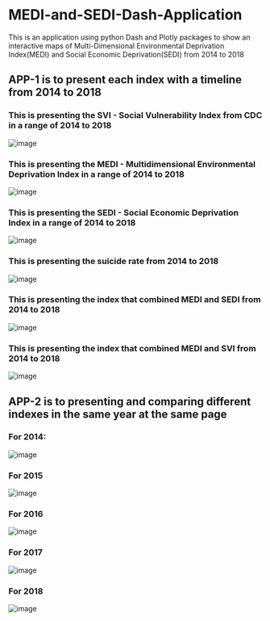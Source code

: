 # MEDI-and-SEDI-Dash-Application
This is an application using python Dash and Plotly packages to show an interactive maps of Multi-Dimensional Environmental Deprivation Index(MEDI) and  Social Economic Deprivation(SEDI) from 2014 to 2018

## APP-1 is to present each index with a timeline from 2014 to 2018

### This is presenting the SVI - Social Vulnerability Index from CDC in a range of 2014 to 2018
<img src="https://github.com/Wenhuan2516/MEDI-and-SEDI-Dash-Application/blob/main/svi.png" alt="image" title="svi">

### This is presenting the MEDI - Multidimensional Environmental Deprivation Index in a range of 2014 to 2018
<img src="https://github.com/Wenhuan2516/MEDI-and-SEDI-Dash-Application/blob/main/medi.png" alt="image" title="medi">

### This is presenting the SEDI - Social Economic Deprivation Index in a range of 2014 to 2018
<img src="https://github.com/Wenhuan2516/MEDI-and-SEDI-Dash-Application/blob/main/SEDI-maps.png" alt="image" title="sedi">

### This is presenting the suicide rate from 2014 to 2018
<img src="https://github.com/Wenhuan2516/MEDI-and-SEDI-Dash-Application/blob/main/suicide-maps.png" alt="image" title="suicide">

### This is presenting the index that combined MEDI and SEDI from 2014 to 2018
<img src="https://github.com/Wenhuan2516/MEDI-and-SEDI-Dash-Application/blob/main/medi+sedi.png" alt="image" title="sedi">

### This is presenting the index that combined MEDI and SVI from 2014 to 2018
<img src="https://github.com/Wenhuan2516/MEDI-and-SEDI-Dash-Application/blob/main/medi+svi.png" alt="image" title="sedi">

## APP-2 is to presenting and comparing different indexes in the same year at the same page
### For 2014:
<img src="https://github.com/Wenhuan2516/MEDI-and-SEDI-Dash-Application/blob/main/2014-maps.png" alt="image" title="2014">

### For 2015
<img src="https://github.com/Wenhuan2516/MEDI-and-SEDI-Dash-Application/blob/main/2015-maps.png" alt="image" title="2015">

### For 2016
<img src="https://github.com/Wenhuan2516/MEDI-and-SEDI-Dash-Application/blob/main/2016-maps.png" alt="image" title="2016">

### For 2017
<img src="https://github.com/Wenhuan2516/MEDI-and-SEDI-Dash-Application/blob/main/2017-maps.png" alt="image" title="2017">

### For 2018
<img src="https://github.com/Wenhuan2516/MEDI-and-SEDI-Dash-Application/blob/main/2018-maps.png" alt="image" title="2018">

